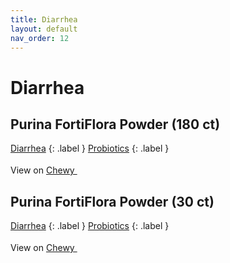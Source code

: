```yaml
---
title: Diarrhea
layout: default
nav_order: 12
---
```


# Diarrhea

## Purina FortiFlora Powder (180 ct)

[Diarrhea](diarrhea.html)
{: .label }
[Probiotics](probiotics.html)
{: .label }


View on <a href="https://www.chewy.com/dp/56853" class="external" target="_blank">Chewy <svg width="18" height="18" viewBox="0 0 24 24" aria-labelledby="svg-external-link-title"><use xlink:href="#svg-external-link"></use></svg></a>

## Purina FortiFlora Powder (30 ct)

[Diarrhea](diarrhea.html)
{: .label }
[Probiotics](probiotics.html)
{: .label }


View on <a href="https://www.chewy.com/dp/49853" class="external" target="_blank">Chewy <svg width="18" height="18" viewBox="0 0 24 24" aria-labelledby="svg-external-link-title"><use xlink:href="#svg-external-link"></use></svg></a>

<!-- Updated 2024-10-18 02:52:49.339144Z -->
